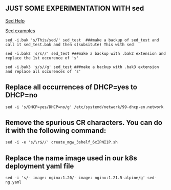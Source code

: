 

## JUST SOME EXPERIMENTATION WITH sed

[Sed Help](http://www.grymoire.com/Unix/Sed.html)

[Sed examples](http://www.theunixschool.com/2014/08/sed-examples-remove-delete-chars-from-line-file.html)

````
sed -i.bak 's/This/sed/' sed_test  ###make a backup of sed_test and call it sed_test.bak and then s(subsitute) This with sed

sed -i.bak2 's/s//' sed_test ###make a backup with .bak2 extension and replace the 1st occurence of 's'

sed -i.bak3 's/s//g' sed_test ###make a backup with .bak3 extension and replace all occurences of 's'
````

## Replace all occurrences of DHCP=yes to DHCP=no 

````
sed -i 's/DHCP=yes/DHCP=no/g' /etc/systemd/network/99-dhcp-en.network
````
## Remove the spurious CR characters. You can do it with the following command:

````
sed -i -e 's/\r$//' create_mgw_3shelf_6xIPNI1P.sh
````

## Replace the name image used in our k8s deployment yaml file

````
sed -i 's/- image: nginx:1.20/- image: nginx:1.21.5-alpine/g' sed-ng.yaml
````
